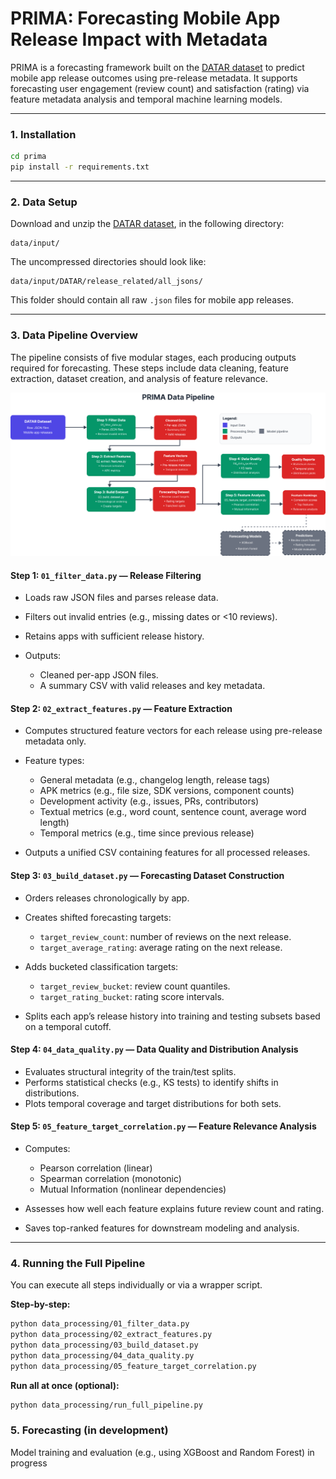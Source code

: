 # PRIMA: Forecasting Mobile App Release Impact with Metadata

PRIMA is a forecasting framework built on the [DATAR dataset](https://zenodo.org/records/10579421) to predict mobile app release outcomes using pre-release metadata. It supports forecasting user engagement (review count) and satisfaction (rating) via feature metadata analysis and temporal machine learning models.

---

### 1. Installation

```bash
cd prima
pip install -r requirements.txt
```

---

### 2. Data Setup

Download and unzip the [DATAR dataset](https://zenodo.org/records/10579421), in the following directory:

```
data/input/
```

The uncompressed directories should look like:

```
data/input/DATAR/release_related/all_jsons/
```

This folder should contain all raw `.json` files for mobile app releases.

---

### 3. Data Pipeline Overview

The pipeline consists of five modular stages, each producing outputs required for forecasting. These steps include data cleaning, feature extraction, dataset creation, and analysis of feature relevance.

![data_pipeline.png](data/readme_images/data_pipeline.png)

#### Step 1: `01_filter_data.py` — Release Filtering

* Loads raw JSON files and parses release data.
* Filters out invalid entries (e.g., missing dates or <10 reviews).
* Retains apps with sufficient release history.
* Outputs:

  * Cleaned per-app JSON files.
  * A summary CSV with valid releases and key metadata.

#### Step 2: `02_extract_features.py` — Feature Extraction

* Computes structured feature vectors for each release using pre-release metadata only.
* Feature types:

  * General metadata (e.g., changelog length, release tags)
  * APK metrics (e.g., file size, SDK versions, component counts)
  * Development activity (e.g., issues, PRs, contributors)
  * Textual metrics (e.g., word count, sentence count, average word length)
  * Temporal metrics (e.g., time since previous release)
* Outputs a unified CSV containing features for all processed releases.

#### Step 3: `03_build_dataset.py` — Forecasting Dataset Construction

* Orders releases chronologically by app.
* Creates shifted forecasting targets:

  * `target_review_count`: number of reviews on the next release.
  * `target_average_rating`: average rating on the next release.
* Adds bucketed classification targets:

  * `target_review_bucket`: review count quantiles.
  * `target_rating_bucket`: rating score intervals.
* Splits each app’s release history into training and testing subsets based on a temporal cutoff.

#### Step 4: `04_data_quality.py` — Data Quality and Distribution Analysis

* Evaluates structural integrity of the train/test splits.
* Performs statistical checks (e.g., KS tests) to identify shifts in distributions.
* Plots temporal coverage and target distributions for both sets.

#### Step 5: `05_feature_target_correlation.py` — Feature Relevance Analysis

* Computes:

  * Pearson correlation (linear)
  * Spearman correlation (monotonic)
  * Mutual Information (nonlinear dependencies)
* Assesses how well each feature explains future review count and rating.
* Saves top-ranked features for downstream modeling and analysis.

---

### 4. Running the Full Pipeline

You can execute all steps individually or via a wrapper script.

**Step-by-step:**

```bash
python data_processing/01_filter_data.py
python data_processing/02_extract_features.py
python data_processing/03_build_dataset.py
python data_processing/04_data_quality.py
python data_processing/05_feature_target_correlation.py
```

**Run all at once (optional):**

```bash
python data_processing/run_full_pipeline.py
```

### 5. Forecasting (in development)

Model training and evaluation (e.g., using XGBoost and Random Forest) in progress
